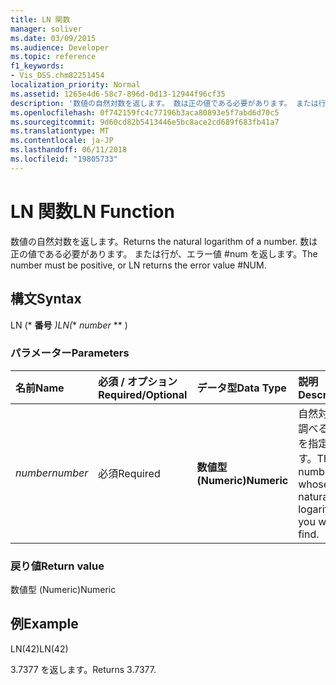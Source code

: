 ```yaml
---
title: LN 関数
manager: soliver
ms.date: 03/09/2015
ms.audience: Developer
ms.topic: reference
f1_keywords:
- Vis_DSS.chm82251454
localization_priority: Normal
ms.assetid: 1265e4d6-58c7-896d-0d13-12944f96cf35
description: '数値の自然対数を返します。 数は正の値である必要があります。 または行が、エラー値 #num を返します。'
ms.openlocfilehash: 0f742159fc4c77196b3aca80893e5f7abd6d70c5
ms.sourcegitcommit: 9d60cd82b5413446e5bc8ace2cd689f683fb41a7
ms.translationtype: MT
ms.contentlocale: ja-JP
ms.lasthandoff: 06/11/2018
ms.locfileid: "19805733"
---
```

# <a name="ln-function"></a><span data-ttu-id="a3a6a-104">LN 関数</span><span class="sxs-lookup"><span data-stu-id="a3a6a-104">LN Function</span></span>

<span data-ttu-id="a3a6a-105">数値の自然対数を返します。</span><span class="sxs-lookup"><span data-stu-id="a3a6a-105">Returns the natural logarithm of a number.</span></span> <span data-ttu-id="a3a6a-106">数は正の値である必要があります。 または行が、エラー値 #num を返します。</span><span class="sxs-lookup"><span data-stu-id="a3a6a-106">The number must be positive, or LN returns the error value #NUM.</span></span>
  
## <a name="syntax"></a><span data-ttu-id="a3a6a-107">構文</span><span class="sxs-lookup"><span data-stu-id="a3a6a-107">Syntax</span></span>

<span data-ttu-id="a3a6a-108">LN (* **番号** *)</span><span class="sxs-lookup"><span data-stu-id="a3a6a-108">LN(** *number* ** )</span></span> 
  
### <a name="parameters"></a><span data-ttu-id="a3a6a-109">パラメーター</span><span class="sxs-lookup"><span data-stu-id="a3a6a-109">Parameters</span></span>

|<span data-ttu-id="a3a6a-110">**名前**</span><span class="sxs-lookup"><span data-stu-id="a3a6a-110">**Name**</span></span>|<span data-ttu-id="a3a6a-111">**必須 / オプション**</span><span class="sxs-lookup"><span data-stu-id="a3a6a-111">**Required/Optional**</span></span>|<span data-ttu-id="a3a6a-112">**データ型**</span><span class="sxs-lookup"><span data-stu-id="a3a6a-112">**Data Type**</span></span>|<span data-ttu-id="a3a6a-113">**説明**</span><span class="sxs-lookup"><span data-stu-id="a3a6a-113">**Description**</span></span>|
|:-----|:-----|:-----|:-----|
| <span data-ttu-id="a3a6a-114">_number_</span><span class="sxs-lookup"><span data-stu-id="a3a6a-114">_number_</span></span> <br/> |<span data-ttu-id="a3a6a-115">必須</span><span class="sxs-lookup"><span data-stu-id="a3a6a-115">Required</span></span>  <br/> |<span data-ttu-id="a3a6a-116">**数値型 (Numeric)**</span><span class="sxs-lookup"><span data-stu-id="a3a6a-116">**Numeric**</span></span> <br/> | <span data-ttu-id="a3a6a-117">自然対数を調べる数値を指定します。</span><span class="sxs-lookup"><span data-stu-id="a3a6a-117">The number whose natural logarithm you want to find.</span></span>  <br/> |
   
### <a name="return-value"></a><span data-ttu-id="a3a6a-118">戻り値</span><span class="sxs-lookup"><span data-stu-id="a3a6a-118">Return value</span></span>

<span data-ttu-id="a3a6a-119">数値型 (Numeric)</span><span class="sxs-lookup"><span data-stu-id="a3a6a-119">Numeric</span></span>
  
## <a name="example"></a><span data-ttu-id="a3a6a-120">例</span><span class="sxs-lookup"><span data-stu-id="a3a6a-120">Example</span></span>

<span data-ttu-id="a3a6a-121">LN(42)</span><span class="sxs-lookup"><span data-stu-id="a3a6a-121">LN(42)</span></span> 
  
<span data-ttu-id="a3a6a-122">3.7377 を返します。</span><span class="sxs-lookup"><span data-stu-id="a3a6a-122">Returns 3.7377.</span></span> 
  


